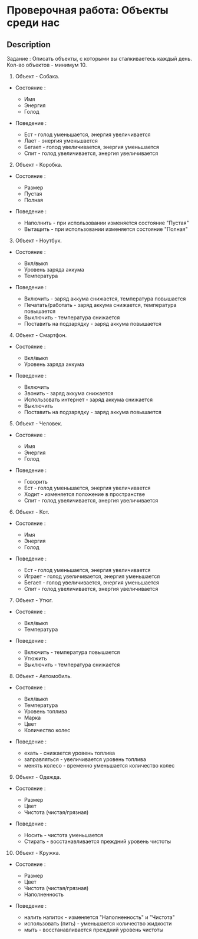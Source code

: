 Проверочная работа: Объекты среди нас
===========

Description
-----------
Задание : Описать объекты, с которыми вы сталкиваетесь каждый день. Кол-во объектов - минимум 10.

1. Объект - Собака.
*  Состояние :
    - Имя
    - Энергия
    - Голод

* Поведение :
    - Ест - голод уменьшается, энергия увеличивается
    - Лает - энергия уменьшается
    - Бегает - голод увеличивается, энергия уменьшается
    - Спит - голод увеличивается, энергия увеличивается


2. Объект - Коробка.
*  Состояние :
    - Размер
    - Пустая
    - Полная

* Поведение :
    - Наполнить - при использовании изменяется состояние "Пустая"
    - Вытащить - при использовании изменяется состояние "Полная"


3. Объект - Ноутбук.
*  Состояние :
    - Вкл/выкл
    - Уровень заряда аккума
    - Температура

* Поведение :
    - Включить - заряд аккума снижается, температура повышается
    - Печатать/работать - заряд аккума снижается, температура повышается
    - Выключить - температура снижается
    - Поставить на подзарядку - заряд аккума повышается


4. Объект - Смартфон.
*  Состояние :
    - Вкл/выкл
    - Уровень заряда аккума

* Поведение :
    - Включить
    - Звонить - заряд аккума снижается
    - Использовать интернет - заряд аккума снижается
    - Выключить
    - Поставить на подзарядку - заряд аккума повышается


5. Объект - Человек.
*  Состояние :
    - Имя
    - Энергия
    - Голод

* Поведение :
    - Говорить 
    - Ест - голод уменьшается, энергия увеличивается
    - Ходит - изменяется положение в пространстве
    - Спит - голод увеличивается, энергия увеличивается
    
    
6. Объект - Кот.
*  Состояние :
    - Имя
    - Энергия
    - Голод

* Поведение :
    - Ест - голод уменьшается, энергия увеличивается
    - Играет - голод увеличивается, энергия уменьшается
    - Бегает - голод увеличивается, энергия уменьшается
    - Спит - голод увеличивается, энергия увеличивается
    
    
7. Объект - Утюг.
*  Состояние :
    - Вкл/выкл
    - Температура

* Поведение :
    - Включить - температура повышается
    - Утюжить
    - Выключить - температура снижается


8. Объект - Автомобиль.
*  Состояние :
    - Вкл/выкл
    - Температура
    - Уровень топлива
    - Марка
    - Цвет
    - Количество колес

* Поведение :
    - ехать - снижается уровень топлива
    - заправляться - увеличивается уровень топлива
    - менять колесо - временно уменьшается количество колес
    
    
9. Объект - Одежда.
*  Состояние :
    - Размер
    - Цвет
    - Чистота (чистая/грязная)

* Поведение :
    - Носить - чистота уменьшается
    - Стирать - восстанавливается преждний уровень чистоты
    
10. Объект - Кружка.
*  Состояние :
    - Размер
    - Цвет
    - Чистота (чистая/грязная)
    - Наполненность

* Поведение :
    - налить напиток - изменяется "Наполненность" и "Чистота"
    - использовать (пить) - уменьшается количество жидкости
    - мыть - восстанавливается преждний уровень чистоты
    
